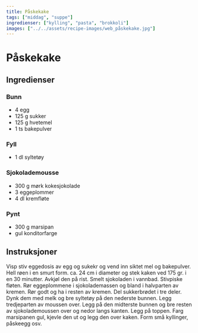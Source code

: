 ```yaml
---
title: Påskekake
tags: ["middag", "suppe"]
ingredienser: ["kylling", "pasta", "brokkoli"]
images: ["../../assets/recipe-images/web_påskekake.jpg"]
---
```


# Påskekake

## Ingredienser

### Bunn

- 4 egg
- 125 g sukker
- 125 g hvetemel
- 1 ts bakepulver

### Fyll

- 1 dl syltetøy

### Sjokolademousse

- 300 g mørk kokesjokolade
- 3 eggeplommer
- 4 dl kremfløte

### Pynt

- 300 g marsipan
- gul konditorfarge

## Instruksjoner

Visp stiv eggedosis av egg og sukekr og vend inn siktet mel og bakepulver. Hell røen i en smurt form. ca. 24 cm i diameter og stek kaken ved 175 gr. i en 30 minutter. Avkjøl den på rist. Smelt sjokoladen i vannbad. Stivpiske fløten. Rør eggeplommene i sjokolademassen og bland i halvparten av kremen. Rør godt og ha i resten av kremen. Del sukkerbrødet i tre deler. Dynk dem med melk og bre syltetøy på den nederste bunnen. Legg tredjeparten av moussen over. Legg på den midterste bunnen og bre resten av sjokolademoussen over og nedor langs kanten. Legg på toppen. Farg marsipanen gul, kjevle den ut og legg den over kaken. Form små kyllinger, påskeegg osv.
